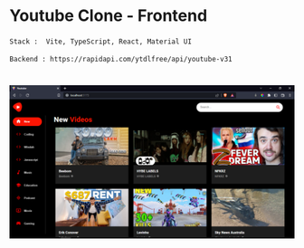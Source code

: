 # Youtube Clone - Frontend

`Stack :  Vite, TypeScript, React, Material UI`

`Backend :
https://rapidapi.com/ytdlfree/api/youtube-v31`

# ![Preview](img/Capture.png)
